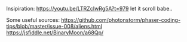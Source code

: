 Insipiration: https://youtu.be/LTRZcIwRg5A?t=979
let it scroll babe.. 

Some useful sources:
https://github.com/photonstorm/phaser-coding-tips/blob/master/issue-008/aliens.html
https://jsfiddle.net/BinaryMoon/a68Qp/